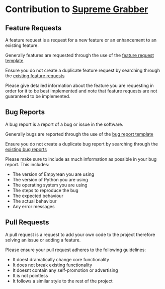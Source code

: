 # Contribution to [Supreme Grabber](https://github.com/real-fbdn/Supreme-Grabber)

## Feature Requests

A feature request is a request for a new feature or an enhancement to an existing feature. 

Generally features are requested through the use of the [feature request template](https://github.com/addi00000/empyrean/blob/main/.github/ISSUE_TEMPLATE/feature_request.md).

Ensure you do not create a duplicate feature request by searching through the [existing feature requests](https://github.com/real-fbdn/supreme-grabber/issues?q=is%3Aissue+label%3Aenhancement++%5BFEAT.%5D+)

Please give detailed information about the feature you are requesting in order for it to be best implemented and note that feature requests are not guaranteed to be implemented.

## Bug Reports

A bug report is a report of a bug or issue in the software.

Generally bugs are reported through the use of the [bug report template](https://github.com/addi00000/empyrean/blob/main/.github/ISSUE_TEMPLATE/bug_report.md)

Ensure you do not create a duplicate bug report by searching through the [existing bug reports](https://github.com/real-fbdn/supreme-grabber/issues?q=is%3Aissue+is%3Aclosed+label%3Abug)

Please make sure to include as much information as possible in your bug report. This includes:

- The version of Empyrean you are using
- The version of Python you are using
- The operating system you are using
- The steps to reproduce the bug
- The expected behaviour
- The actual behaviour
- Any error messages

## Pull Requests

A pull request is a request to add your own code to the project therefore solving an issue or adding a feature.

Please ensure your pull request adheres to the following guidelines:
- It doest dramatically change core functionality
- It does not break existing functionality
- It doesnt contain any self-promotion or advertising
- It is not pointless
- It follows a similar style to the rest of the project
